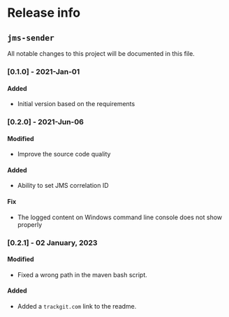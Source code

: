 # Release info
## `jms-sender`

All notable changes to this project will be documented in this file.

### [0.1.0] - 2021-Jan-01
#### Added
- Initial version based on the requirements

### [0.2.0] - 2021-Jun-06
#### Modified
- Improve the source code quality
#### Added
- Ability to set JMS correlation ID
#### Fix
- The logged content on Windows command line console does not show properly

### [0.2.1] - 02 January, 2023
#### Modified
- Fixed a wrong path in the maven bash script.
#### Added
- Added a `trackgit.com` link to the readme.
